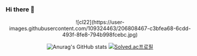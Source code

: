### Hi there 👋

<div align=center> 
  <!--컴퓨터 세탁소-->
  ![cl22](https://user-images.githubusercontent.com/109324463/206808467-c3bfea68-6cdd-493f-8fe8-794b998fcebc.jpg)

  ![Anurag's GitHub stats](https://github-readme-stats.vercel.app/api?username=juggorr&show_icons=true&theme=radical)
  [![Solved.ac프로필](http://mazassumnida.wtf/api/generate_badge?boj=juggorr)](https://solved.ac/juggorr)
</div>
  
  
  
  
<!--
**juggorr/juggorr** is a ✨ _special_ ✨ repository because its `README.md` (this file) appears on your GitHub profile.

Here are some ideas to get you started:

- 🔭 I’m currently working on ...
- 🌱 I’m currently learning ...
- 👯 I’m looking to collaborate on ...
- 🤔 I’m looking for help with ...
- 💬 Ask me about ...
- 📫 How to reach me: ...
- 😄 Pronouns: ...
- ⚡ Fun fact: ...
-->
